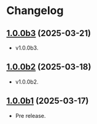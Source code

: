 # Changelog

## [1.0.0b3](https://github.com/deer-hunt/ipserver/releases/tag/v1.0.0b3) (2025-03-21)

- v1.0.0b3.

## [1.0.0b2](https://github.com/deer-hunt/ipserver/releases/tag/v1.0.0b2) (2025-03-18)

- v1.0.0b2.

## [1.0.0b1](https://github.com/deer-hunt/ipserver/releases/tag/v1.0.0b1) (2025-03-17)

- Pre release.
